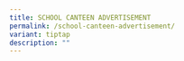 ```yaml
---
title: SCHOOL CANTEEN ADVERTISEMENT
permalink: /school-canteen-advertisement/
variant: tiptap
description: ""
---
```

